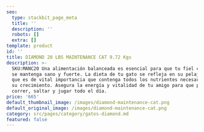 ```yaml
---
seo:
  type: stackbit_page_meta
  title: ''
  description: ''
  robots: []
  extra: []
template: product
id: ''
title: DIAMOND 20 LBS MAINTENANCE CAT 9.72 Kgs
description: >-
  SKU:MANC20 Una alimentación balanceada es esencial para que tu fiel compañero
  se mantenga sano y fuerte. La dieta de tu gato se refleja en su pelaje, por lo
  que es de vital importancia que contenga todos los nutrientes necesarios para
  su crecimiento. Asegura la energía y vitalidad de tu amigo para que pueda
  correr, saltar y jugar todo el día.
price: '665'
default_thumbnail_image: /images/diamond-maintenance-cat.png
default_original_image: /images/diamond-maintenance-cat.png
category: src/pages/category/gatos-diamond.md
featured: false
---
```


